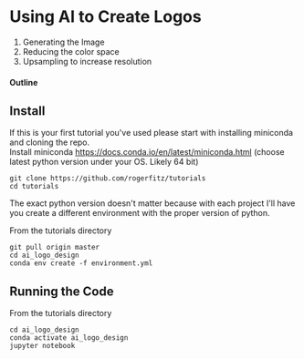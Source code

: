 # Using AI to Create Logos

1. Generating the Image
2. Reducing the color space
3. Upsampling to increase resolution

#### Outline

## Install
If this is your first tutorial you've used please start with installing miniconda and cloning the repo.  
Install miniconda https://docs.conda.io/en/latest/miniconda.html (choose latest python version under your OS. Likely 64 bit)
```
git clone https://github.com/rogerfitz/tutorials
cd tutorials
```
The exact python version doesn't matter because with each project I'll have you create a different environment with the proper version of python.

From the tutorials directory
```
git pull origin master
cd ai_logo_design
conda env create -f environment.yml
```

## Running the Code
From the tutorials directory
```
cd ai_logo_design
conda activate ai_logo_design
jupyter notebook
```